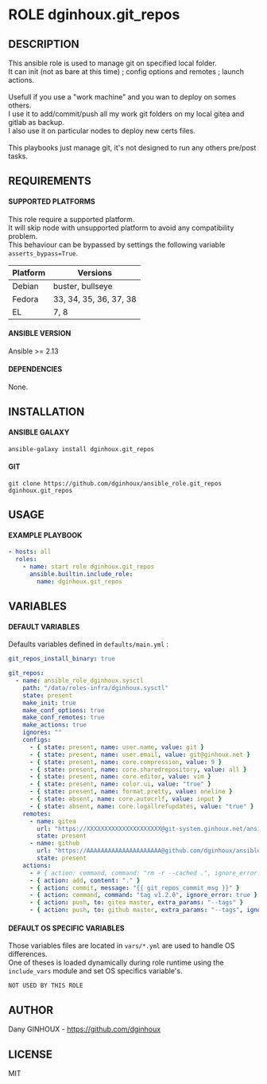 # ROLE dginhoux.git_repos



## DESCRIPTION

This ansible role is used to manage git on specified local folder.<br />
It can init (not as bare at this time) ; config options and remotes ; launch actions.<br />
<br />
Usefull if you use a "work machine" and you wan to deploy on somes others.<br />
I use it to add/commit/push all my work git folders on my local gitea and gitlab as backup.<br />
I also use it on particular nodes to deploy new certs files.<br />
<br />
This playbooks just manage git, it's not designed to run any others pre/post tasks.


## REQUIREMENTS

#### SUPPORTED PLATFORMS

This role require a supported platform.<br />
It will skip node with unsupported platform to avoid any compatibility problem.<br />
This behaviour can be bypassed by settings the following variable `asserts_bypass=True`.

| Platform | Versions |
|----------|----------|
| Debian | buster, bullseye |
| Fedora | 33, 34, 35, 36, 37, 38 |
| EL | 7, 8 |

#### ANSIBLE VERSION

Ansible >= 2.13

#### DEPENDENCIES

None.



## INSTALLATION

#### ANSIBLE GALAXY

```shell
ansible-galaxy install dginhoux.git_repos
```
#### GIT

```shell
git clone https://github.com/dginhoux/ansible_role.git_repos dginhoux.git_repos
```


## USAGE

#### EXAMPLE PLAYBOOK

```yaml
- hosts: all
  roles:
    - name: start role dginhoux.git_repos
      ansible.builtin.include_role:
        name: dginhoux.git_repos
```


## VARIABLES

#### DEFAULT VARIABLES

Defaults variables defined in `defaults/main.yml` : 

```yaml
git_repos_install_binary: true

git_repos:
  - name: ansible_role_dginhoux.sysctl
    path: "/data/roles-infra/dginhoux.sysctl"
    state: present
    make_init: true
    make_conf_options: true
    make_conf_remotes: true
    make_actions: true
    ignores: ""
    configs:
      - { state: present, name: user.name, value: git }
      - { state: present, name: user.email, value: git@ginhoux.net }
      - { state: present, name: core.compression, value: 9 }
      - { state: present, name: core.sharedrepository, value: all }
      - { state: present, name: core.editor, value: vim }
      - { state: present, name: color.ui, value: "true" }
      - { state: present, name: format.pretty, value: oneline }
      - { state: absent, name: core.autocrlf, value: input }
      - { state: absent, name: core.logallrefupdates, value: "true" }
    remotes:
      - name: gitea
        url: "https://XXXXXXXXXXXXXXXXXXXXX@git-system.ginhoux.net/ansible/dginhoux.sysctl.git"
        state: present
      - name: github
        url: "https://AAAAAAAAAAAAAAAAAAAAA@github.com/dginhoux/ansible_role.sysctl.git"
        state: present
    actions:
      - # { action: command, command: "rm -r --cached .", ignore_error: true }
      - { action: add, content: "." }
      - { action: commit, message: "{{ git_repos_commit_msg }}" }
      - { action: command, command: "tag v1.2.0", ignore_error: true }
      - { action: push, to: gitea master, extra_params: "--tags" }
      - { action: push, to: github master, extra_params: "--tags", ignore_error: true }
```

#### DEFAULT OS SPECIFIC VARIABLES

Those variables files are located in `vars/*.yml` are used to handle OS differences.<br />
One of theses is loaded dynamically during role runtime using the `include_vars` module and set OS specifics variable's.

`NOT USED BY THIS ROLE`


## AUTHOR

Dany GINHOUX - https://github.com/dginhoux



## LICENSE

MIT
